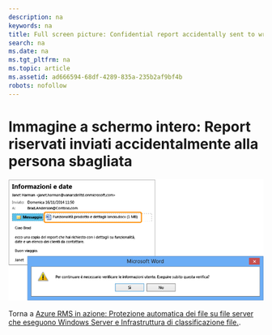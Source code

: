 ```yaml
---
description: na
keywords: na
title: Full screen picture: Confidential report accidentally sent to wrong person
search: na
ms.date: na
ms.tgt_pltfrm: na
ms.topic: article
ms.assetid: ad666594-68df-4289-835a-235b2af9bf4b
robots: nofollow
---
```

# Immagine a schermo intero: Report riservati inviati accidentalmente alla persona sbagliata
![](../Image/AzRMS_FCI_Email.png)

Torna a [Azure RMS in azione: Protezione automatica dei file su file server che eseguono Windows Server e Infrastruttura di classificazione file.](http://technet.microsoft.com/library/jj585026.aspx).

